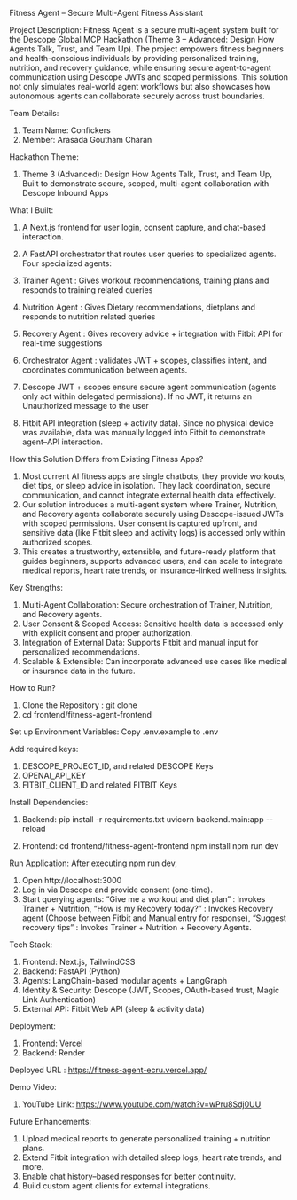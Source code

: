 Fitness Agent – Secure Multi-Agent Fitness Assistant

Project Description:
Fitness Agent is a secure multi-agent system built for the Descope Global MCP Hackathon (Theme 3 – Advanced: Design How Agents Talk, Trust, and Team Up).
The project empowers fitness beginners and health-conscious individuals by providing personalized training, nutrition, and recovery guidance, while ensuring secure agent-to-agent communication using Descope JWTs and scoped permissions.
This solution not only simulates real-world agent workflows but also showcases how autonomous agents can collaborate securely across trust boundaries.

Team Details: 
1. Team Name: Confickers
2. Member: Arasada Goutham Charan

Hackathon Theme:
1. Theme 3 (Advanced): Design How Agents Talk, Trust, and Team Up, Built to demonstrate secure, scoped, multi-agent collaboration with Descope Inbound Apps

What I Built:
1. A Next.js frontend for user login, consent capture, and chat-based interaction.
2. A FastAPI orchestrator that routes user queries to specialized agents.
Four specialized agents:
1. Trainer Agent : Gives workout recommendations, training plans and responds to training related queries
2. Nutrition Agent : Gives Dietary recommendations, dietplans and responds to nutrition related queries
3. Recovery Agent : Gives recovery advice + integration with Fitbit API for real-time suggestions
4. Orchestrator Agent : validates JWT + scopes, classifies intent, and coordinates communication between agents.

3. Descope JWT + scopes ensure secure agent communication (agents only act within delegated permissions). If no JWT, it returns an Unauthorized message to the user
4. Fitbit API integration (sleep + activity data). Since no physical device was available, data was manually logged into Fitbit to demonstrate agent–API interaction.

How this Solution Differs from Existing Fitness Apps?
1. Most current AI fitness apps are single chatbots, they provide workouts, diet tips, or sleep advice in isolation. They lack coordination, secure communication, and cannot integrate external health data effectively.
2. Our solution introduces a multi-agent system where Trainer, Nutrition, and Recovery agents collaborate securely using Descope-issued JWTs with scoped permissions. User consent is captured upfront, and sensitive data (like Fitbit sleep and activity logs) is accessed only within authorized scopes.
3. This creates a trustworthy, extensible, and future-ready platform that guides beginners, supports advanced users, and can scale to integrate medical reports, heart rate trends, or insurance-linked wellness insights.

Key Strengths:
1. Multi-Agent Collaboration: Secure orchestration of Trainer, Nutrition, and Recovery agents.
2. User Consent & Scoped Access: Sensitive health data is accessed only with explicit consent and proper authorization.
3. Integration of External Data: Supports Fitbit and manual input for personalized recommendations.
4. Scalable & Extensible: Can incorporate advanced use cases like medical or insurance data in the future.

How to Run?
1. Clone the Repository : git clone <repo-link>
2. cd frontend/fitness-agent-frontend

Set up Environment Variables: Copy .env.example to .env

Add required keys:
1. DESCOPE_PROJECT_ID, and related DESCOPE Keys
2. OPENAI_API_KEY
3. FITBIT_CLIENT_ID and related FITBIT Keys

Install Dependencies:
1. Backend:
pip install -r requirements.txt
uvicorn backend.main:app --reload

2. Frontend:
cd frontend/fitness-agent-frontend
npm install
npm run dev

Run Application:
After executing npm run dev,
1. Open http://localhost:3000
2. Log in via Descope and provide consent (one-time).
3. Start querying agents:
“Give me a workout and diet plan” : Invokes Trainer + Nutrition,
“How is my Recovery today?” : Invokes Recovery agent (Choose between Fitbit and Manual entry for response),
“Suggest recovery tips” : Invokes Trainer + Nutrition + Recovery Agents.

Tech Stack:
1. Frontend: Next.js, TailwindCSS
2. Backend: FastAPI (Python)
3. Agents: LangChain-based modular agents + LangGraph
4. Identity & Security: Descope (JWT, Scopes, OAuth-based trust, Magic Link Authentication)
5. External API: Fitbit Web API (sleep & activity data)

Deployment: 
1. Frontend: Vercel
2. Backend: Render

Deployed URL : https://fitness-agent-ecru.vercel.app/

Demo Video:
1. YouTube Link: https://www.youtube.com/watch?v=wPru8Sdj0UU

Future Enhancements:
1. Upload medical reports to generate personalized training + nutrition plans.
2. Extend Fitbit integration with detailed sleep logs, heart rate trends, and more.
3. Enable chat history–based responses for better continuity.
4. Build custom agent clients for external integrations.








